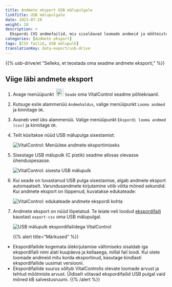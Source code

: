 ```yaml
---
title: Andmete eksport USB mälupulgale
linkTitle: USB mälupulgale
date: 2023-07-20
weight: 10
description: >
  Ekspordi CVS andmefailid, mis sisaldavad loomade andmeid ja mõõtmistulemusi, mis on salvestatud VitalControl seadmesse, USB mälupulgale.
categories: [Andmete eksport]
tags: [CSV failid, USB mälupulk]
translationKey: data-export/usb-drive
---
```

{{% usb-drive/et "Selleks, et teostada oma seadme andmete eksporti," %}}

## Viige läbi andmete eksport

1. Avage menüüpunkt &nbsp;<img src="/icons/device.svg" width="23" align="bottom" alt="Seade" /> `Seade` oma VitalControl seadme põhiekraanil.

2. Kutsuge esile alammenüü `Andmehaldus`, valige menüüpunkt `Looma andmed` ja kinnitage `OK`.

3. Avaneb veel üks alammenüü. Valige menüüpunkt `Ekspordi looma andmed (csv)` ja kinnitage `OK`.

4. Teilt küsitakse nüüd USB mälupulga sisestamist:

   ![VitalControl: Menüütee andmete eksportimiseks](../images/data-export.png "Kutsu esile andmete eksport")

5. Sisestage USB mälupulk (C pistik) seadme allosas olevasse ühenduspesasse.

   ![VitalControl: sisesta USB mälupulk](/images/firmware/update/plug-in-dual-usb-stick.svg "Sisesta USB mälupulk")

6. Kui seade on tuvastanud USB pulga sisestamise, algab andmete eksport automaatselt. Varundusandmete kirjutamine võib võtta mõned sekundid. Kui andmete eksport on lõppenud, kuvatakse edukateade:

   ![VitalControl: edukateade andmete ekspordi kohta](../images/success-data-export.png "Edukas andmete eksport")

7. Andmete eksport on nüüd lõpetatud. Te leiate neli loodud [ekspordifaili](../export-files/) kaustast `export-csv` oma USB mälupulgal.

   ![USB mälupulk ekspordifailidega VitalControl](../images/export-files.png "Ekspordifailid USB mälupulgal")

   {{% alert title="Märkused" %}}
  - Ekspordifailide kogemata ülekirjutamise vältimiseks sisaldab iga ekspordifaili nimi alati kuupäeva ja kellaaega, millal fail loodi. Kui olete loomade andmeid mitu korda eksportinud, kasutage kindlasti ekspordifailide uusimat versiooni.
  - Ekspordifailide suurus sõltub VitalControlis olevate loomade arvust ja tehtud mõõtmiste arvust. Üldiselt võtavad ekspordifailid USB pulgal vaid mõned kB salvestusruumi.
   {{% /alert %}}
